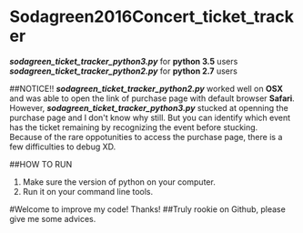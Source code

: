 # Sodagreen2016Concert_ticket_tracker
***sodagreen_ticket_tracker_python3.py*** for **python 3.5** users  
***sodagreen_ticket_tracker_python2.py*** for **python 2.7** users  

##NOTICE!!
***sodagreen_ticket_tracker_python2.py*** worked well on **OSX** and was able to open the link of purchase page with default browser **Safari**.  
However, ***sodagreen_ticket_tracker_python3.py*** stucked at openning the purchase page and I don't know why still. But you can identify which event has the ticket remaining by recognizing the event before stucking.  
Because of the rare oppotunities to access the purchase page, there is a few difficulties to debug XD.

##HOW TO RUN
1. Make sure the version of python on your computer.
2. Run it on your command line tools.
 
#Welcome to improve my code! Thanks!
##Truly rookie on Github, please give me some advices.
